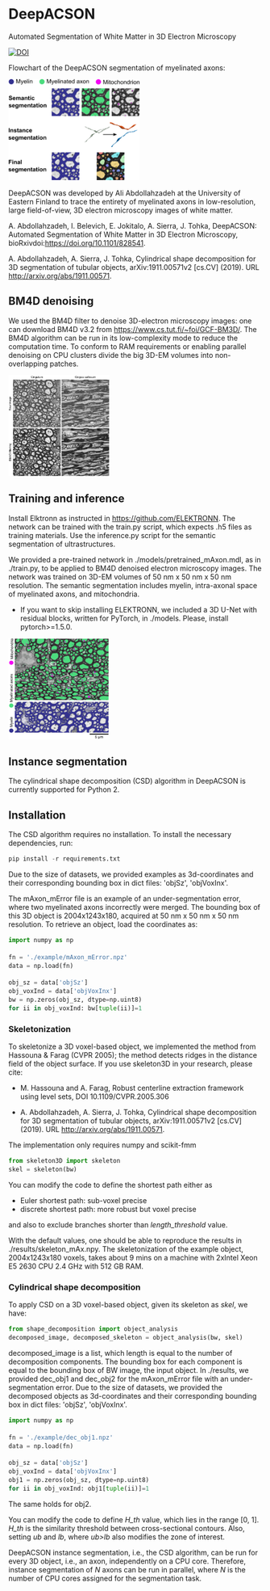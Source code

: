 # DeepACSON
Automated Segmentation of White Matter in 3D Electron Microscopy

[![DOI](https://zenodo.org/badge/DOI/10.5281/zenodo.4384624.svg)](https://doi.org/10.5281/zenodo.4384624)

Flowchart of the DeepACSON segmentation of myelinated axons:

<img src="figs/flowchart_g.png" width="260" height="200" />


DeepACSON was developed by Ali Abdollahzadeh at the University of Eastern Finland to trace the entirety of myelinated axons in low-resolution, large field-of-view, 3D electron microscopy images of white matter.

A. Abdollahzadeh, I. Belevich, E. Jokitalo, A. Sierra, J. Tohka, DeepACSON: Automated Segmentation of White Matter in 3D Electron Microscopy, bioRxivdoi:https://doi.org/10.1101/828541.

A. Abdollahzadeh, A. Sierra, J. Tohka, Cylindrical shape decomposition for 3D segmentation of tubular objects, arXiv:1911.00571v2 [cs.CV] (2019). 
URL http://arxiv.org/abs/1911.00571.

## BM4D denoising
We used the BM4D filter to denoise 3D-electron microscopy images: one can download BM4D v3.2 from https://www.cs.tut.fi/~foi/GCF-BM3D/. The BM4D algorithm can be run in its low-complexity mode to reduce the computation time. To conform to RAM requirements or enabling parallel denoising on CPU clusters divide the big 3D-EM volumes into non-overlapping patches.

<img src="figs/filteringGIT.png" width="200" height="200" />


## Training and inference
Install Elktronn as instructed in https://github.com/ELEKTRONN. The network can be trained with the train.py script, which expects .h5 files as training materials. Use the inference.py script for the semantic segmentation of ultrastructures. 

We provided a pre-trained network in ./models/pretrained_mAxon.mdl, as in ./train.py, to be applied to BM4D denoised electron microscopy images. The network was trained on 3D-EM volumes of 50 nm x 50 nm x 50 nm resolution. The semantic segmentation includes myelin, intra-axonal space of myelinated axons, and mitochondria.  

- If you want to skip installing ELEKTRONN, we included a 3D U-Net with residual blocks, written for PyTorch, in ./models. Please, install pytorch>=1.5.0.

<img src="figs/ultraStrucMaps.png" width="200" height="200" />

## Instance segmentation
The cylindrical shape decomposition (CSD) algorithm in DeepACSON is currently supported for Python 2.

## Installation
The CSD algorithm requires no installation. To install the necessary dependencies, run:

```python
pip install -r requirements.txt
```
Due to the size of datasets, we provided examples as 3d-coordinates and their corresponding bounding box in dict files: 'objSz', 'objVoxInx'.

The mAxon_mError file is an example of an under-segmentation error, where two myelinated axons incorrectly were merged. The bounding box of this 3D object is 2004x1243x180, acquired at 50 nm x 50 nm x 50 nm resolution. To retrieve an object, load the coordinates as:

```python
import numpy as np

fn = './example/mAxon_mError.npz'
data = np.load(fn)

obj_sz = data['objSz']
obj_voxInd = data['objVoxInx']
bw = np.zeros(obj_sz, dtype=np.uint8)
for ii in obj_voxInd: bw[tuple(ii)]=1 
```

### Skeletonization
To skeletonize a 3D voxel-based object, we implemented the method from Hassouna & Farag (CVPR 2005); the method detects ridges in the distance field of the object surface. If you use skeleton3D in your research, please cite:

- M. Hassouna and A. Farag, Robust centerline extraction framework using level sets, DOI 10.1109/CVPR.2005.306

- A. Abdollahzadeh, A. Sierra, J. Tohka, Cylindrical shape decomposition for 3D segmentation of tubular objects, arXiv:1911.00571v2 [cs.CV] (2019). 
URL http://arxiv.org/abs/1911.00571.

The implementation only requires numpy and scikit-fmm

```python
from skeleton3D import skeleton
skel = skeleton(bw)
```
You can modify the code to define the shortest path either as

- Euler shortest path: sub-voxel precise 
- discrete shortest path: more robust but voxel precise

and also to exclude branches shorter than *length_threshold* value.

With the default values, one should be able to reproduce the results in ./results/skeleton_mAx.npy. The skeletonization of the example object, 2004x1243x180 voxels, takes about 9 mins on a machine with 2xIntel Xeon E5 2630 CPU 2.4 GHz with 512 GB RAM. 

### Cylindrical shape decomposition
To apply CSD on a 3D voxel-based object, given its skeleton as *skel*, we have:

```python
from shape_decomposition import object_analysis
decomposed_image, decomposed_skeleton = object_analysis(bw, skel)
```
decomposed_image is a list, which length is equal to the number of decomposition components. The bounding box for each component is equal to the bounding box of BW image, the input object. In ./results, we provided dec_obj1 and dec_obj2 for the mAxon_mError file with an under-segmentation error. Due to the size of datasets, we provided the decomposed objects as 3d-coordinates and their corresponding bounding box in dict files: 'objSz', 'objVoxInx'.

```python
import numpy as np

fn = './example/dec_obj1.npz'
data = np.load(fn)

obj_sz = data['objSz']
obj_voxInd = data['objVoxInx']
obj1 = np.zeros(obj_sz, dtype=np.uint8)
for ii in obj_voxInd: obj1[tuple(ii)]=1
```
The same holds for obj2. 

You can modify the code to define *H_th* value, which lies in the range [0, 1]. *H_th* is the similarity threshold between cross-sectional contours. Also, setting *ub* and *lb*, where *ub>lb* also modifies the zone of interest.

DeepACSON instance segmentation, i.e., the CSD algorithm, can be run for every 3D object, i.e., an axon, independently on a CPU core. Therefore, instance segmentation of *N* axons can be run in parallel, where *N* is the number of CPU cores assigned for the segmentation task.











